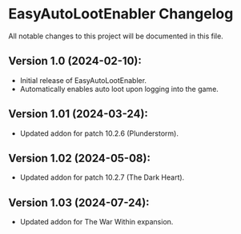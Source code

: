 # EasyAutoLootEnabler Changelog
All notable changes to this project will be documented in this file.

## Version 1.0 (2024-02-10):
- Initial release of EasyAutoLootEnabler.
- Automatically enables auto loot upon logging into the game.

## Version 1.01 (2024-03-24):
- Updated addon for patch 10.2.6 (Plunderstorm).

## Version 1.02 (2024-05-08):
- Updated addon for patch 10.2.7 (The Dark Heart).

## Version 1.03 (2024-07-24):
- Updated addon for The War Within expansion.